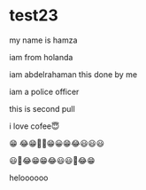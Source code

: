 ﻿# test23

my name is hamza


iam from holanda


iam abdelrahaman this done by me

iam a police officer

this is second pull

i love cofee😇



😁
😂😁🤣🤣😁😀😁😂😃😃😃

😃🤣😂😁😁😂😃😃🤣😂😁

heloooooo 

